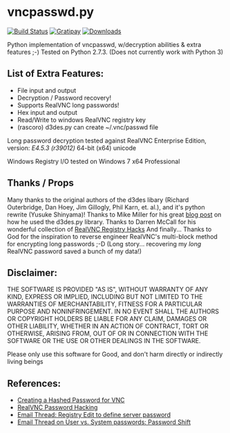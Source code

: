 vncpasswd.py
============
[![Build Status](http://img.shields.io/travis/trinitronx/vncpasswd.py.svg)](https://travis-ci.org/trinitronx/vncpasswd.py)
[![Gratipay](http://img.shields.io/gratipay/trinitronx.svg)](https://www.gratipay.com/trinitronx)
[![Downloads](https://img.shields.io/github/downloads/trinitronx/vncpasswd.py/latest/total.svg)](https://github.com/trinitronx/vncpasswd.py/releases/)

Python implementation of vncpasswd, w/decryption abilities & extra features ;-)
Tested on Python 2.7.3.  (Does not currently work with Python 3)

List of Extra Features:
-----------------------

 - File input and output
 - Decryption / Password recovery!
 - Supports RealVNC long passwords!
 - Hex input and output
 - Read/Write to windows RealVNC registry key
 - (rascoro) d3des.py can create ~/.vnc/passwd file

Long password decryption tested against RealVNC Enterprise Edition, 
version: _E4.5.3 (r39012)_ 64-bit (x64) unicode

Windows Registry I/O tested on Windows 7 x64 Professional

Thanks / Props
--------------

Many thanks to the original authors of the d3des libary
(Richard Outerbridge, Dan Hoey, Jim Gillogly, Phil Karn, et. al.), 
and it's python rewrite (Yusuke Shinyama)!
Thanks to Mike Miller for his great [blog post][1] on how he used the d3des.py library.
Thanks to Darren McCall for his wonderful collection of [RealVNC Registry Hacks][2]
And finally...
Thanks to God for the inspiration to reverse engineer RealVNC's multi-block 
method for encrypting long passwords ;-D
(Long story... recovering my *long* RealVNC password saved a bunch of my data!)


Disclaimer:
-----------

THE SOFTWARE IS PROVIDED "AS IS", WITHOUT WARRANTY OF ANY KIND, EXPRESS OR IMPLIED, INCLUDING BUT NOT LIMITED TO THE WARRANTIES OF MERCHANTABILITY, FITNESS FOR A PARTICULAR PURPOSE AND NONINFRINGEMENT. IN NO EVENT SHALL THE AUTHORS OR COPYRIGHT HOLDERS BE LIABLE FOR ANY CLAIM, DAMAGES OR OTHER LIABILITY, WHETHER IN AN ACTION OF CONTRACT, TORT OR OTHERWISE, ARISING FROM, OUT OF OR IN CONNECTION WITH THE SOFTWARE OR THE USE OR OTHER DEALINGS IN THE SOFTWARE.

Please only use this software for Good, and don't harm directly or indirectly living beings


References:
-----------

 - [Creating a Hashed Password for VNC][1]
 - [RealVNC Password Hacking][2]
 - [Email Thread: Registry Edit to define server password][3]
 - [Email Thread on User vs. System passwords: Password Shift][4]

[1]: http://www.geekademy.com/2010/10/creating-hashed-password-for-vnc.html
    "Creating a Hashed Password for VNC"
[2]: http://darrenmccall.com/blog/2010/04/30/realvnc-password-hacking/
    "RealVNC Password Hacking"
[3]: http://www.realvnc.com/pipermail/vnc-list/2002-November/035748.html
    "Email Thread: Registry Edit to define server password"
[4]: http://www.realvnc.com/pipermail/vnc-list/2002-August/033007.html
    "Email Thread on User vs. System passwords: Password Shift"
